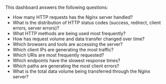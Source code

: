 This dashboard answers the following questions:

- How many HTTP requests has the Nginx server handled?
- What is the distribution of HTTP status codes (success, redirect, client errors, server errors)?
- What HTTP methods are being used most frequently?
- How has request volume and data transfer changed over time?
- Which browsers and tools are accessing the server?
- Which client IPs are generating the most traffic?
- Which URIs are most frequently requested?
- Which endpoints have the slowest response times?
- Which paths are generating the most client errors?
- What is the total data volume being transferred through the Nginx server?
